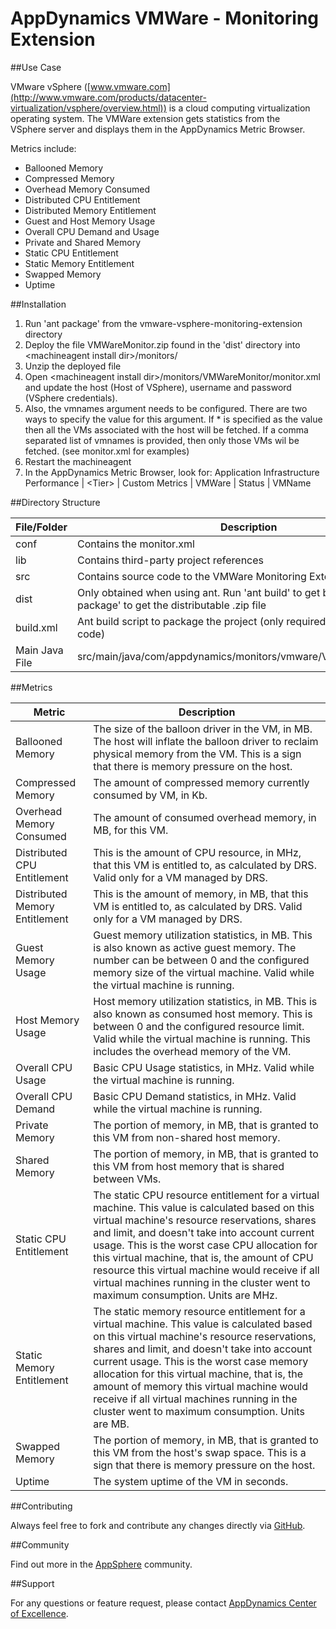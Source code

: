# AppDynamics VMWare - Monitoring Extension


##Use Case

VMware vSphere ([www.vmware.com](http://www.vmware.com/products/datacenter-virtualization/vsphere/overview.html)) is a cloud computing virtualization operating system. The VMWare extension gets statistics from the VSphere server and displays them in the AppDynamics Metric Browser.

Metrics include:

* Ballooned Memory
* Compressed Memory
* Overhead Memory Consumed
* Distributed CPU Entitlement
* Distributed Memory Entitlement
* Guest and Host Memory Usage
* Overall CPU Demand and Usage
* Private and Shared Memory
* Static CPU Entitlement
* Static Memory Entitlement
* Swapped Memory
* Uptime


##Installation

1. Run 'ant package' from the vmware-vsphere-monitoring-extension directory
2. Deploy the file VMWareMonitor.zip found in the 'dist' directory into \<machineagent install dir\>/monitors/
3. Unzip the deployed file
4. Open \<machineagent install dir\>/monitors/VMWareMonitor/monitor.xml and update the host (Host of VSphere), username and password (VSphere credentials).
5. Also, the vmnames argument needs to be configured. There are two ways to specify the value for this argument. If * is specified as the value then all the VMs associated with the host will be fetched. If a comma separated list of vmnames is provided, then only those VMs wil be fetched. (see monitor.xml for examples)
6. Restart the machineagent
7. In the AppDynamics Metric Browser, look for: Application Infrastructure Performance  | \<Tier\> | Custom Metrics | VMWare | Status | VMName


##Directory Structure

| File/Folder | Description |
| --- | --- |
| conf | Contains the monitor.xml |
| lib | Contains third-party project references |
| src | Contains source code to the VMWare Monitoring Extension |
| dist | Only obtained when using ant. Run 'ant build' to get binaries. Run 'ant package' to get the distributable .zip file |
| build.xml | Ant build script to package the project (only required if changing java code) |
| Main Java File | src/main/java/com/appdynamics/monitors/vmware/VMWareMonitor.java


##Metrics

Metric | Description |
| --- | --- |
| Ballooned Memory | The size of the balloon driver in the VM, in MB. The host will inflate the balloon driver to reclaim physical memory from the VM. This is a sign that there is memory pressure on the host. |
| Compressed Memory | The amount of compressed memory currently consumed by VM, in Kb. |
| Overhead Memory Consumed | The amount of consumed overhead memory, in MB, for this VM. |
| Distributed CPU Entitlement | This is the amount of CPU resource, in MHz, that this VM is entitled to, as calculated by DRS. Valid only for a VM managed by DRS.  |
| Distributed Memory Entitlement | This is the amount of memory, in MB, that this VM is entitled to, as calculated by DRS. Valid only for a VM managed by DRS. |
| Guest Memory Usage | Guest memory utilization statistics, in MB. This is also known as active guest memory. The number can be between 0 and the configured memory size of the virtual machine. Valid while the virtual machine is running. |
| Host Memory Usage | Host memory utilization statistics, in MB. This is also known as consumed host memory. This is between 0 and the configured resource limit. Valid while the virtual machine is running. This includes the overhead memory of the VM. |
| Overall CPU Usage | Basic CPU Usage statistics, in MHz. Valid while the virtual machine is running.  |
| Overall CPU Demand | Basic CPU Demand statistics, in MHz. Valid while the virtual machine is running.  |
| Private Memory | The portion of memory, in MB, that is granted to this VM from non-shared host memory. |
| Shared Memory | The portion of memory, in MB, that is granted to this VM from host memory that is shared between VMs.  |
| Static CPU Entitlement | The static CPU resource entitlement for a virtual machine. This value is calculated based on this virtual machine's resource reservations, shares and limit, and doesn't take into account current usage. This is the worst case CPU allocation for this virtual machine, that is, the amount of CPU resource this virtual machine would receive if all virtual machines running in the cluster went to maximum consumption. Units are MHz. |
| Static Memory Entitlement | The static memory resource entitlement for a virtual machine. This value is calculated based on this virtual machine's resource reservations, shares and limit, and doesn't take into account current usage. This is the worst case memory allocation for this virtual machine, that is, the amount of memory this virtual machine would receive if all virtual machines running in the cluster went to maximum consumption. Units are MB. |
| Swapped Memory | The portion of memory, in MB, that is granted to this VM from the host's swap space. This is a sign that there is memory pressure on the host.  |
| Uptime | The system uptime of the VM in seconds. |



##Contributing

Always feel free to fork and contribute any changes directly via [GitHub](https://github.com/Appdynamics/vmware-vsphere-monitoring-extension).

##Community

Find out more in the [AppSphere](http://appsphere.appdynamics.com/t5/Extensions/VMware-vSphere-Monitoring-Extension/idi-p/839) community.

##Support

For any questions or feature request, please contact [AppDynamics Center of Excellence](mailto:ace-request@appdynamics.com).
